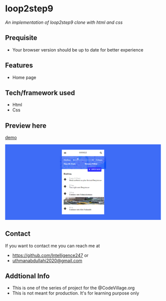 # loop2step9
*An implementation of loop2step9 clone with html and css*
## Prequisite
- Your browser version should be up to date for better experience
## Features
- Home page
## Tech/framework used
- Html
- Css
## Preview here
[demo](https://rawcdn.githack.com/Intelligence247/loop2step9/56ec46b08d86c67f48de78d000b43ed30bb12857/index.html)

![screenshot](/media/screenshot.png)
## Contact
If you want to contact me you can reach me at
- https://github.com/Intelligence247 or
- uthmanabdullahi2020@gmail.com
## Addtional Info
- This is one of the series of project for the @CodeVillage.org
- This is not meant for production. It's for learning purpose only
